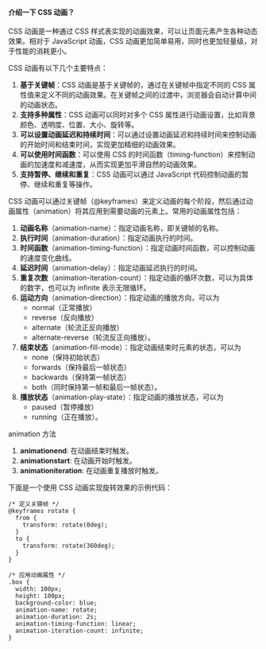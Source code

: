 <!--
 * @Author: Shu Binqi
 * @Date: 2023-03-13 22:30:59
 * @LastEditors: Shu Binqi
 * @LastEditTime: 2023-03-14 19:11:35
 * @Description: CSS3 动画 animation
 * @Version: 1.0.0
 * @FilePath: \interviewQuestions\前端基础\CSS\CSS3-动画-animation.md
-->

#### 介绍一下 CSS 动画？

CSS 动画是一种通过 CSS 样式表实现的动画效果，可以让页面元素产生各种动态效果。相对于 JavaScript 动画，CSS 动画更加简单易用，同时也更加轻量级，对于性能的消耗更小。

CSS 动画有以下几个主要特点：

1. **基于关键帧**：CSS 动画是基于关键帧的，通过在关键帧中指定不同的 CSS 属性值来定义不同的动画效果。在关键帧之间的过渡中，浏览器会自动计算中间的动画状态。
1. **支持多种属性**：CSS 动画可以同时对多个 CSS 属性进行动画设置，比如背景颜色、透明度、位置、大小、旋转等。
1. **可以设置动画延迟和持续时间**：可以通过设置动画延迟和持续时间来控制动画的开始时间和结束时间，实现更加精细的动画效果。
1. **可以使用时间函数**：可以使用 CSS 的时间函数（timing-function）来控制动画的加速度和减速度，从而实现更加平滑自然的动画效果。
1. **支持暂停、继续和重复**：CSS 动画可以通过 JavaScript 代码控制动画的暂停、继续和重复等操作。

CSS 动画可以通过关键帧（@keyframes）来定义动画的每个阶段，然后通过动画属性（animation）将其应用到需要动画的元素上。常用的动画属性包括：

1. **动画名称**（animation-name）：指定动画名称，即关键帧的名称。
1. **执行时间**（animation-duration）：指定动画执行的时间。
1. **时间函数**（animation-timing-function）：指定动画时间函数，可以控制动画的速度变化曲线。
1. **延迟时间**（animation-delay）：指定动画延迟执行的时间。
1. **重复次数**（animation-iteration-count）：指定动画的循环次数，可以为具体的数字，也可以为 infinite 表示无限循环。
1. **运动方向**（animation-direction）：指定动画的播放方向，可以为
   - normal（正常播放）
   - reverse（反向播放）
   - alternate（轮流正反向播放）
   - alternate-reverse（轮流反正向播放）。
1. **结束状态**（animation-fill-mode）：指定动画结束时元素的状态，可以为
   - none（保持初始状态）
   - forwards（保持最后一帧状态）
   - backwards（保持第一帧状态）
   - both（同时保持第一帧和最后一帧状态）。
1. **播放状态**（animation-play-state）：指定动画的播放状态，可以为
   - paused（暂停播放）
   - running（正在播放）。

animation 方法

1. **animationend**: 在动画结束时触发。
1. **animationstart**: 在动画开始时触发。
1. **animationiteration**: 在动画重复播放时触发。

下面是一个使用 CSS 动画实现旋转效果的示例代码：

```
/* 定义关键帧 */
@keyframes rotate {
  from {
    transform: rotate(0deg);
  }
  to {
    transform: rotate(360deg);
  }
}

/* 应用动画属性 */
.box {
  width: 100px;
  height: 100px;
  background-color: blue;
  animation-name: rotate;
  animation-duration: 2s;
  animation-timing-function: linear;
  animation-iteration-count: infinite;
}
```
